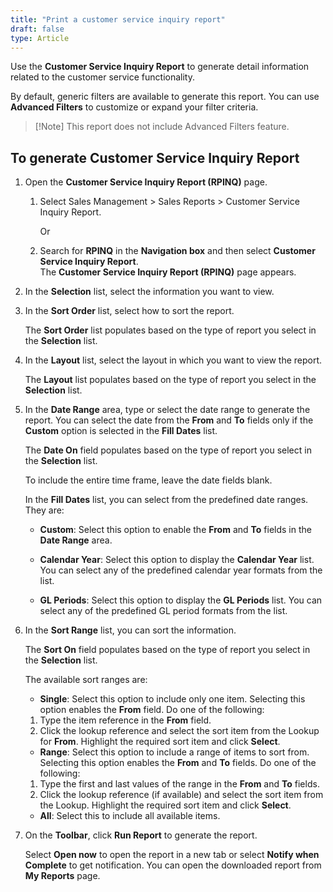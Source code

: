 ```yaml
---
title: "Print a customer service inquiry report"
draft: false
type: Article 
---
```


Use the **Customer Service Inquiry Report** to generate detail information related to the customer service functionality.

By default, generic filters are available to generate this report. You can use **Advanced Filters** to customize or expand your filter criteria.

>[!Note] This report does not include Advanced Filters feature.

## To generate Customer Service Inquiry Report

1.  Open the **Customer Service Inquiry Report (RPINQ)** page.

    1. Select Sales Management > Sales Reports > Customer Service Inquiry Report.

        Or

    1.  Search for **RPINQ** in the **Navigation box** and then select **Customer Service Inquiry Report**. <br> The **Customer Service Inquiry Report (RPINQ)** page appears.

2.  In the **Selection** list, select the information you want to view.
3.  In the **Sort Order** list, select how to sort the report.

    The **Sort Order** list populates based on the type of report you select in the **Selection** list.

4.  In the **Layout** list, select the layout in which you want to view the report.

    The **Layout** list populates based on the type of report you select in the **Selection** list.

5.  In the **Date Range** area, type or select the date range to generate the report. You can select the date from the **From** and **To** fields only if the **Custom** option is selected in the **Fill Dates** list.

    The **Date On** field populates based on the type of report you select in the **Selection** list.

    To include the entire time frame, leave the date fields blank.

    In the **Fill Dates** list, you can select from the predefined date ranges. They are:

    - **Custom**: Select this option to enable the **From** and **To** fields in the **Date Range** area.

    - **Calendar Year**: Select this option to display the **Calendar Year** list. You can select any of the predefined calendar year formats from the list.

    - **GL Periods**: Select this option to display the **GL Periods** list. You can select any of the predefined GL period formats from the list.

1.  In the **Sort Range** list, you can sort the information.

    The **Sort On** field populates based on the type of report you select in the **Selection** list.

    The available sort ranges are:

    - **Single**: Select this option to include only one item. Selecting this option enables the **From** field. Do one of the following:

    1.  Type the item reference in the **From** field.
    2.  Click the lookup reference and select the sort item from the Lookup for **From**. Highlight the required sort item and click **Select**.

    - **Range**: Select this option to include a range of items to sort from. Selecting this option enables the **From** and **To** fields. Do one of the following:

    1.  Type the first and last values of the range in the **From** and **To** fields.
    3.  Click the lookup reference (if available) and select the sort item from the Lookup. Highlight the required sort item and click **Select**.

    - **All**: Select this to include all available items.

4.  On the **Toolbar**, click **Run Report** to generate the report.

    Select **Open now** to open the report in a new tab or select **Notify when Complete** to get notification. You can open the downloaded report from **My Reports** page.